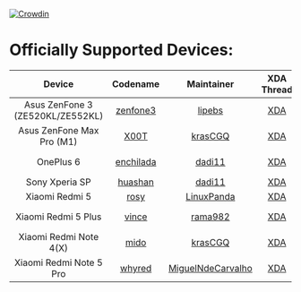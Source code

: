 [![Crowdin](https://d322cqt584bo4o.cloudfront.net/xenonhd-rom/localized.svg)](https://translate.xenonhd.com/project/xenonhd-rom)

Officially Supported Devices:
=============================

| Device                            | Codename                                                                           | Maintainer                                                | XDA Thread                                                       | Download                                                                                     |
| :-------------------------------: | :--------------------------------------------------------------------------------: | :-------------------------------------------------------: | :--------------------------------------------------------------: | :------------------------------------------------------------------------------------------: |
| Asus ZenFone 3 (ZE520KL/ZE552KL)  | [zenfone3](https://github.com/TeamHorizon/android_device_asus_zenfone3)            | [lipebs](https://github.com/lipebs)                       | [XDA](https://forum.xda-developers.com/showthread.php?t=3857416) | [Experimental](https://mirrors.c0urier.net/android/teamhorizon/P/Experimental/zenfone3) / [Official](https://mirrors.c0urier.net/android/teamhorizon/P/Official/zenfone3/)      |
| Asus ZenFone Max Pro (M1)         | [X00T](https://github.com/TeamHorizon/android_device_asus_X00T)                    | [krasCGQ](https://github.com/krasCGQ)                     | [XDA](https://forum.xda-developers.com/showthread.php?t=3851326) | [Experimental](https://mirrors.c0urier.net/android/teamhorizon/P/Experimental/X00T)          |
| OnePlus 6                         | [enchilada](https://github.com/TeamHorizon/android_device_oneplus_enchilada)       | [dadi11](https://github.com/dadi11)                       | [XDA](https://forum.xda-developers.com/showthread.php?t=3870524) | [Experimental](https://mirrors.c0urier.net/android/teamhorizon/P/Experimental/enchilada/) / [Official](https://mirrors.c0urier.net/android/teamhorizon/P/Official/enchilada/)    |
| Sony Xperia SP                    | [huashan](https://github.com/TeamHorizon/android_device_sony_huashan)              | [dadi11](https://github.com/dadi11)                       | [XDA](https://forum.xda-developers.com/showthread.php?t=3834648) | [Experimental](https://mirrors.c0urier.net/android/teamhorizon/P/Experimental/huashan/)      |
| Xiaomi Redmi 5                    | [rosy](https://github.com/TeamHorizon/android_device_xiaomi_rosy)                  | [LinuxPanda](https://github.com/LinuxPanda)               | [XDA](https://forum.xda-developers.com/showthread.php?t=3918867) | [Official](https://mirrors.c0urier.net/android/teamhorizon/P/Official/rosy/)                 |
| Xiaomi Redmi 5 Plus               | [vince](https://github.com/TeamHorizon/android_device_xiaomi_vince)                | [rama982](https://github.com/rama982)                     | [XDA](https://forum.xda-developers.com/showthread.php?t=3898748) | [Experimental](https://mirrors.c0urier.net/android/teamhorizon/P/Experimental/vince) / [Official](https://mirrors.c0urier.net/android/teamhorizon/P/Official/vince/)                |
| Xiaomi Redmi Note 4(X)            | [mido](https://github.com/TeamHorizon/android_device_xiaomi_mido)                  | [krasCGQ](https://github.com/krasCGQ)                     | [XDA](https://forum.xda-developers.com/showthread.php?t=3851552) | [Experimental](https://mirrors.c0urier.net/android/teamhorizon/P/Experimental/mido) / [Official](https://mirrors.c0urier.net/android/teamhorizon/P/Official/mido)              |
| Xiaomi Redmi Note 5 Pro           | [whyred](https://github.com/TeamHorizon/android_device_xiaomi_whyred)              | [MiguelNdeCarvalho](https://github.com/MiguelNdeCarvalho) | [XDA](https://forum.xda-developers.com/showthread.php?t=3851087) | [Experimental](https://mirrors.c0urier.net/android/teamhorizon/P/Experimental/whyred/)       |

<!-- Note for maintainers: add your devices in alphabetical order by the "Device" column, not "Codename" -->
